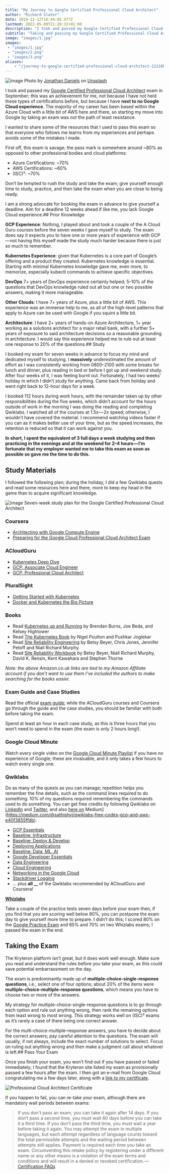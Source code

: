 ```yaml
---
title: "My Journey to Google Certified Professional Cloud Architect"
author: "Richard Slater"
date: 2019-11-12T16:44:05.977Z
lastmod: 2022-05-09T21:20:32+01:00
description: "I took and passed my Google Certified Professional Cloud Architect exam with five weeks of study, not the easiest, but certainly achievable"
subtitle: "Taking and passing my Google Certified Professional Cloud Architect exam with five weeks of study."
image: "images/1.jpg" 
images:
 - "images/1.jpg"
 - "images/2.png"
 - "images/3.png"
aliases:
    - "/journey-to-google-certified-professional-cloud-architect-22218b93066e"
---
```


![image](images/1.jpg)
Photo by [Jonathan Daniels](https://unsplash.com/@dear_jondog?utm_source=medium&amp;utm_medium=referral) on [Unsplash](https://unsplash.com?utm_source=medium&amp;utm_medium=referral)

I took and passed my [Google Certified Professional Cloud Architect](https://cloud.google.com/certification/guides/professional-cloud-architect/) exam in September; this was an achievement for me, not because I have not held these types of certifications before, but because I have **next to no Google Cloud experience**. The majority of my career has been based within the Azure Cloud with a little bit of AWS here and there, so starting my move into Google by taking an exam was _not_ the path of least resistance.

I wanted to share some of the resources that I used to pass this exam so that everyone who follows me learns from my experiences and perhaps avoids some of the mistakes I made.

First off, this exam is savage; the pass mark is somewhere around ~80% as opposed to other professional bodies and cloud platforms:

* Azure Certifications: ~70%
* AWS Certifications: ~60%
* (ISC)²: ~70%

Don’t be tempted to rush the study and take the exam; give yourself enough time to study, practice, and then take the exam when you are close to being ready.

I am a strong advocate for booking the exam in advance to give yourself a deadline. Aim for a deadline 12 weeks ahead if like me, you lack Google Cloud experience.## Prior Knowledge

**GCP Experience**: Nothing, I played about and took a couple of the A Cloud Guru courses before the seven weeks I gave myself to study. The exam does say it expects you to have one or more years of experience with GCP — not having this myself made the study much harder because there is just so much to remember.

**Kubernetes Experience**: given that Kubernetes is a core part of Google’s offering and a product they created. Kubernetes knowledge is essential. Starting with minimal Kubernetes knowledge gave me, even more, to memorize, especially kubectl commands to achieve specific objectives.

**DevOps** 7+ years of DevOps experience certainly helped; 5–10% of the questions that DevOps knowledge ruled out all but one or two possible answers, making it more manageable.

**Other Clouds**: I have 7+ years of Azure, plus a little bit of AWS. This experience was an immense help to me, as all of the high-level patterns that apply to Azure can be used with Google if you squint a little bit.

**Architecture**: I have 2+ years of hands-on Azure Architecture, 1+ year working as a solutions architect for a major retail bank, with a further 5+ years of exposure to said architecture decisions so a reasonable grounding in architecture. I would say this experience helped me to rule out at least one response to 20% of the questions.## Study

I booked my exam for seven weeks in advance to focus my mind and dedicated myself to studying. I **massively** underestimated the amount of effort as I was consistently working from 0800–2100 with some breaks for lunch and dinner, plus reading in bed or before I got up and weekend study. After four weeks of it, I was feeling burnt out. Fortunately, I had two weeks' holiday in which I didn’t study for anything. Came back from holiday and went right back to 12-hour days for a week.

I booked 112 hours during work hours, with the remainder taken up by other responsibilities during the five weeks, which didn’t account for the hours outside of work in the morning I was doing the reading and completing Qwiklabs. I watched all of the courses at 1.5x — 2x speed; otherwise, I wouldn’t have covered the material. I recommend watching videos faster if you can as it makes better use of your time, but as the speed increases, the retention is reduced so that it can work against you.

**In short, I spent the equivalent of 3 full days a week studying and then practicing in the evenings and at the weekend for 2–4 hours — I’m fortunate that my employer wanted me to take this exam as soon as possible so gave me the time to do this.**

## Study Materials

I followed the following plan; during the holiday, I did a few Qwiklabs quests and read some resources here and there, more to keep my head in the game than to acquire significant knowledge.

![image](images/2.png)
Seven-week study plan for the Google Certified Professional Cloud Architect

### Coursera

* [Architecting with Google Compute Engine](https://www.coursera.org/specializations/gcp-architecture#courses)
* [Preparing for the Google Cloud Professional Cloud Architect Exam](https://www.coursera.org/learn/preparing-cloud-professional-cloud-architect-exam)

### ACloudGuru

* [Kubernetes Deep Dive](https://learn.acloud.guru/course/kubernetes-deep-dive/dashboard)
* [GCP: Associate Cloud Engineer](https://acloud.guru/learn/gcp-certified-associate-cloud-engineer)
* [GCP: Professional Cloud Architect](https://acloud.guru/learn/gcp-certified-professional-cloud-architect)

### PluralSight

* [Getting Started with Kubernetes](https://www.pluralsight.com/courses/getting-started-kubernetes)
* [Docker and Kubernetes the Big Picture](https://www.pluralsight.com/courses/docker-kubernetes-big-picture)

### Books

* Read [Kubernetes up and Running](https://amzn.to/2l7XjBc) by Brendan Burns, Joe Beda, and Kelsey Hightower
* Read [The Kubernetes Book](https://amzn.to/2l2KLuH) by Nigel Poulton and Pushkar Joglekar
* Read [Site Reliability Engineering](https://amzn.to/2lFzX6a) by Betsy Beyer, Chris Jones, Jennifer Petoff and Niall Richard Murphy
* Read [Site Reliability Workbook](https://amzn.to/2pX8wqK) by Betsy Beyer, Niall Richard Murphy, David K. Rensin, Kent Kawahara and Stephen Thorne

_Note: the above Amazon.co.uk links are tied to my Amazon Affiliate account if you don’t want to use them I’ve included the authors to make searching for the books easier._

### Exam Guide and Case Studies

Read the official [exam guide](https://cloud.google.com/certification/guides/professional-cloud-architect/); while the ACloudGuru courses and Coursera go through the guide and the case studies, you should be familiar with both before taking the exam.

Spend at least an hour in each case study, as this is three hours that you won’t need to spend in the exam (the exam is only 2 hours long!).

### Google Cloud Minute

Watch every single video on the [Google Cloud Minute Playlist](https://www.youtube.com/playlist?list=PLIivdWyY5sqIij_cgINUHZDMnGjVx3rxi) if you have no experience of Google; these are invaluable, and it only takes a few hours to watch every single one.

### Qwiklabs

Do as many of the quests as you can manage; repetition helps you remember the fine details, such as the command lines required to do something. 10% of my questions required remembering the commands used to do something. You can get free credits by following Qwiklabs on [LinkedIn](https://www.linkedin.com/company/qwiklabs-inc-/) and [Twitter](https://twitter.com/qwiklabs), and also [here on](https://medium.com/@sathishvj/qwiklabs-free-codes-gcp-and-aws-e40f3855ffdb) Medium](https://medium.com/@sathishvj/qwiklabs-free-codes-gcp-and-aws-e40f3855ffdb).

* [GCP Essentials](https://www.qwiklabs.com/quests/23)
* [Baseline: Infrastructure](https://www.qwiklabs.com/quests/33)
* [Baseline: Deploy &amp; Develop](https://www.qwiklabs.com/quests/37)
* [Deploying Applications](https://www.qwiklabs.com/quests/26)
* [Baseline: Data, ML, AI](https://www.qwiklabs.com/quests/34)
* [Google Developer Essentials](https://www.qwiklabs.com/quests/86)
* [Data Engineering](https://www.qwiklabs.com/quests/25)
* [Cloud Engineering](https://www.qwiklabs.com/quests/66)
* [Networking in the Google Cloud](https://www.qwiklabs.com/quests/31)
* [Stackdriver Logging](https://www.qwiklabs.com/quests/81)
* … plus **all __** of the Qwiklabs recommended by ACloudGuru and Coursera!

[**Whizlabs**](https://www.whizlabs.com/google-cloud-certified-professional-cloud-architect/practice-tests/)

Take a couple of the practice tests seven days before your exam then, if you find that you are scoring well below 80%, you can postpone the exam day to give yourself more time to prepare. I didn’t do this; I scored 80% on the [Google Practice Exam](https://cloud.google.com/certification/practice-exam/cloud-architect) and 65% and 70% on two Whizlabs exams; I passed the exam in the end.

## Taking the Exam

The Kryteron platform isn’t great, but it does work well enough. Make sure you read and understand the rules before you take your exam, as this could save potential embarrassment on the day.

The exam is predominantly made up of **multiple-choice-single-response questions**, i.e., select one of four options; about 20% of the items were **multiple-choice-multiple-response questions**, which means you have to choose two or more of the answers.

My strategy for multiple-choice-single-response questions is to go through each option and rule out anything wrong, then rank the remaining options from least wrong to most wrong. This strategy works well on (ISC)² exams as it’s rarely a case of there being one correct answer.

For the multi-choice-multiple-response answers, you have to decide about the correct answers; pay careful attention to the questions. The exam will usually, if not always, include the exact number of solutions to select. Focus on ruling out anything wrong and then make a judgment call about whatever is left.## Pass Your Exam

Once you finish your exam, you won’t find out if you have passed or failed immediately; I found that the Kryteron site listed my exam as provisionally passed a few hours after the exam. I then got an e-mail from Google Cloud congratulating me a few days later, along with a [link to my certificate](https://www.credential.net/bcf7500e-83a9-4b73-bb3d-c7359e15c71f).

![Professional Cloud Architect Certificate](images/3.png)

If you happen to fail, you can re-take your exam, although there are mandatory wait periods between exams:

> If you don’t pass an exam, you can take it again after 14 days. If you don’t pass a second time, you must wait 60 days before you can take it a third time. If you don’t pass the third time, you must wait a year before taking it again. You may attempt the exam in multiple languages, but each attempt regardless of language counts toward the total permissible attempts and the waiting period between attempts still applies. Payment is required each time you take an exam. Circumventing this retake policy by registering under a different name or any other means is a violation of the exam terms and conditions and will result in a denied or revoked certification. — [Certification FAQs](https://cloud.google.com/certification/faqs/)
